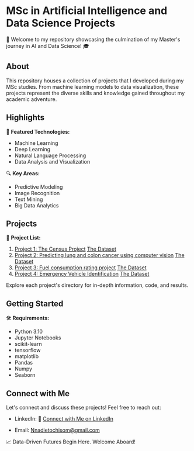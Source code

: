 # MSc in Artificial Intelligence and Data Science Projects

🚀 Welcome to my repository showcasing the culmination of my Master's journey in AI and Data Science! 🎓

## About

This repository houses a collection of projects that I developed during my MSc studies. From machine learning models to data visualization, these projects represent the diverse skills and knowledge gained throughout my academic adventure.

## Highlights

🧠 **Featured Technologies:**
   - Machine Learning
   - Deep Learning
   - Natural Language Processing
   - Data Analysis and Visualization

🔍 **Key Areas:**
   - Predictive Modeling
   - Image Recognition
   - Text Mining
   - Big Data Analytics

## Projects

📂 **Project List:**
   1. [Project 1: The Census Project](https://github.com/Nnadieto/My-Projects/tree/a787df67a002a5db1ee9e32f8d31c18313f4a708/Project%201) [The Dataset](link)
   2. [Project 2: Predicting lung and colon cancer using computer vision](https://github.com/Nnadieto/My-Projects/tree/69ff74545fdd465877df6c1850fe575745a3e6e3/Project%202) [The Dataset](link)
   3. [Project 3: Fuel consumption rating project](link_to_project3) [The Dataset](https://open.canada.ca/data/en/dataset/98f1a129-f628-4ce4-b24d-6f16bf24dd64/resource/80894b62-7b45-4150-946d-ab756814c4be)
   4. [Project 4: Emergency Vehicle Identification](link_to_project3) [The Dataset](https://www.kaggle.com/datasets/abhisheksinghblr/emergency-vehicles-identification?resource=download)

Explore each project's directory for in-depth information, code, and results.

## Getting Started

🛠️ **Requirements:**
   - Python 3.10
   - Jupyter Notebooks
   - scikit-learn
   - tensorflow
   - matplotlib
   - Pandas
   - Numpy
   - Seaborn

## Connect with Me

Let's connect and discuss these projects! Feel free to reach out:

- LinkedIn: 🔗 [Connect with Me on LinkedIn](https://www.linkedin.com/in/chisom-nnadieto)

- Email: Nnadietochisom@gmail.com

📈 Data-Driven Futures Begin Here. Welcome Aboard!
